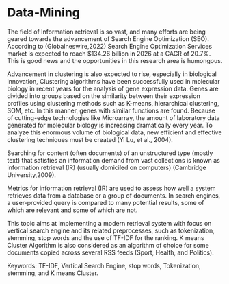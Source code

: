 # Data-Mining
The field of Information retrieval is so vast, and many efforts are being geared towards the advancement of Search Engine Optimization (SEO). According to (Globalneswire,2022) Search Engine Optimization Services market is expected to reach $134.26 billion in 2026 at a CAGR of 20.7%. This is good news and the opportunities in this research area is humongous. 

Advancement in clustering is also expected to rise, especially in biological innovation, Clustering algorithms have been successfully used in molecular biology in recent years for the analysis of gene expression data. Genes are divided into groups based on the similarity between their expression profiles using clustering methods such as K-means, hierarchical clustering, SOM, etc. In this manner, genes with similar functions are found. Because of cutting-edge technologies like Microarray, the amount of laboratory data generated for molecular biology is increasing dramatically every year. To analyze this enormous volume of biological data, new efficient and effective clustering techniques must be created (Yi Lu, et al., 2004).

Searching for content (often documents) of an unstructured type (mostly text) that satisfies an information demand from vast collections is known as information retrieval (IR) (usually domiciled on computers) (Cambridge University,2009).

Metrics for information retrieval (IR) are used to assess how well a system retrieves data from a database or a group of documents. In search engines, a user-provided query is compared to many potential results, some of which are relevant and some of which are not.

This topic aims at implementing a modern retrieval system with focus on vertical search engine and its related preprocesses, such as tokenization, stemming, stop words and the use of TF-IDF for the ranking. K means Cluster Algorithm is also considered as an algorithm of choice for some documents copied across several RSS feeds (Sport, Health, and Politics). 

Keywords: TF-IDF, Vertical Search Engine, stop words, Tokenization, stemming, and K means Cluster.
